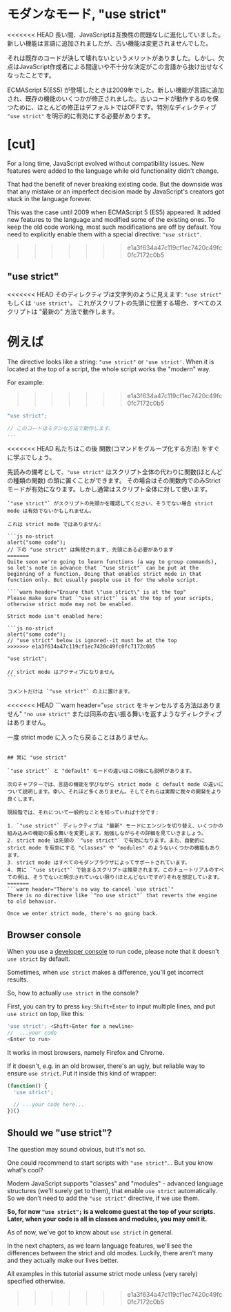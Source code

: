 # モダンなモード, "use strict"

<<<<<<< HEAD
長い間、JavaScriptは互換性の問題なしに進化していました。新しい機能は言語に追加されましたが、古い機能は変更されませんでした。

それは既存のコードが決して壊れないというメリットがありました。しかし、欠点はJavaScript作成者による間違いや不十分な決定がこの言語から抜け出せなくなったことです。

ECMAScript 5(ES5) が登場したときは2009年でした。新しい機能が言語に追加され、既存の機能のいくつかが修正されました。古いコードが動作するのを保つために、ほとんどの修正はデフォルトではOFFです。特別なディレクティブ `"use strict"` を明示的に有効にする必要があります。

[cut]
=======
For a long time, JavaScript evolved without compatibility issues. New features were added to the language while old functionality didn't change.

That had the benefit of never breaking existing code. But the downside was that any mistake or an imperfect decision made by JavaScript's creators got stuck in the language forever.

This was the case until 2009 when ECMAScript 5 (ES5) appeared. It added new features to the language and modified some of the existing ones. To keep the old code working, most such modifications are off by default. You need to explicitly enable them with a special directive: `"use strict"`.
>>>>>>> e1a3f634a47c119cf1ec7420c49fc0fc7172c0b5

## "use strict" 

<<<<<<< HEAD
そのディレクティブは文字列のように見えます: `"use strict"` もしくは `'use strict'`。 これがスクリプトの先頭に位置する場合、すべてのスクリプトは "最新の" 方法で動作します。

例えば
=======
The directive looks like a string: `"use strict"` or `'use strict'`. When it is located at the top of a script, the whole script works the "modern" way.

For example:
>>>>>>> e1a3f634a47c119cf1ec7420c49fc0fc7172c0b5

```js
"use strict";

// このコードはモダンな方法で動作します。
...
```

<<<<<<< HEAD
私たちはこの後 関数(コマンドをグループ化する方法) をすぐに学ぶでしょう。

先読みの備考として、`"use strict"` はスクリプト全体の代わりに関数(ほとんどの種類の関数) の頭に置くことができます。
その場合はその関数内でのみStrictモードが有効になります。しかし通常はスクリプト全体に対して使います。


````warn header="\"use strict\" が先頭にあることを保証してください"
`"use strict"` がスクリプトの先頭かを確認してください、そうでない場合 strict mode は有効でないかもしれません。

これは strict mode ではありません:

```js no-strict
alert("some code");
// 下の "use strict" は無視されます, 先頭にある必要があります
=======
Quite soon we're going to learn functions (a way to group commands), so let's note in advance that `"use strict"` can be put at the beginning of a function. Doing that enables strict mode in that function only. But usually people use it for the whole script.

````warn header="Ensure that \"use strict\" is at the top"
Please make sure that `"use strict"` is at the top of your scripts, otherwise strict mode may not be enabled.

Strict mode isn't enabled here:

```js no-strict
alert("some code");
// "use strict" below is ignored--it must be at the top
>>>>>>> e1a3f634a47c119cf1ec7420c49fc0fc7172c0b5

"use strict";

// strict mode はアクティブになりません
```

コメントだけは `"use strict"` の上に置けます。
````

<<<<<<< HEAD
```warn header="`use strict` をキャンセルする方法はありません"
`"no use strict"` または同系の古い振る舞いを返すようなディレクティブはありません。

一度 strict mode に入ったら戻ることはありません。
```

## 常に "use strict" 

`"use strict"` と "default" モードの違いはこの後にも説明があります。

次のチャプターでは、言語の機能を学びながら strict mode と default mode の違いについて説明します。幸い、それほど多くありません。そしてそれらは実際に我々の開発をより良くします。

現段階では、それについて一般的なことを知っていれば十分です:

1. `"use strict"` ディレクティブは "最新" モードにエンジンを切り替え、いくつかの組み込みの機能の振る舞いを変更します。勉強しながらその詳細を見ていきましょう。
2. strict mode は先頭の `"use strict"` で有効になります。また、自動的に strict mode を有効にする "classes" や "modules" のようないくつかの機能もあります。
3. strict mode はすべてのモダンブラウザによってサポートされています。
4. 常に `"use strict"` で始まるスクリプトは推奨されます。このチュートリアルのすべての例は、そうでないと明示されていない限り(ほとんどないですが)それを想定しています。
=======
```warn header="There's no way to cancel `use strict`"
There is no directive like `"no use strict"` that reverts the engine to old behavior.

Once we enter strict mode, there's no going back.
```

## Browser console

When you use a [developer console](info:devtools) to run code, please note that it doesn't `use strict` by default.

Sometimes, when `use strict` makes a difference, you'll get incorrect results.

So, how to actually `use strict` in the console?

First, you can try to press `key:Shift+Enter` to input multiple lines, and put `use strict` on top, like this:

```js
'use strict'; <Shift+Enter for a newline>
//  ...your code
<Enter to run>
```

It works in most browsers, namely Firefox and Chrome.

If it doesn't, e.g. in an old browser, there's an ugly, but reliable way to ensure `use strict`. Put it inside this kind of wrapper:

```js
(function() {
  'use strict';

  // ...your code here...
})()
```

## Should we "use strict"?

The question may sound obvious, but it's not so.

One could recommend to start scripts with `"use strict"`... But you know what's cool?

Modern JavaScript supports "classes" and "modules" - advanced language structures (we'll surely get to them), that enable `use strict` automatically. So we don't need to add the `"use strict"` directive, if we use them.

**So, for now `"use strict";` is a welcome guest at the top of your scripts. Later, when your code is all in classes and modules, you may omit it.**

As of now, we've got to know about `use strict` in general.

In the next chapters, as we learn language features, we'll see the differences between the strict and old modes. Luckily, there aren't many and they actually make our lives better.

All examples in this tutorial assume strict mode unless (very rarely) specified otherwise.
>>>>>>> e1a3f634a47c119cf1ec7420c49fc0fc7172c0b5
